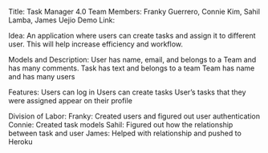 Title: Task Manager 4.0
Team Members: Franky Guerrero, Connie Kim, Sahil Lamba, James Uejio
Demo Link:

Idea: An application where users can create tasks and assign it to different user. This will help increase efficiency and workflow.

Models and Description:
User
has name, email, and belongs to a Team and has many comments.
Task
has text and belongs to a team
Team
has name and has many users

Features:
Users can log in
Users can create tasks
User’s tasks that they were assigned appear on their profile

Division of Labor:
Franky: Created users and figured out user authentication
Connie: Created task models
Sahil: Figured out how the relationship between task and user
James: Helped with relationship and pushed to Heroku
